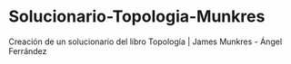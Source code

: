 # Solucionario-Topologia-Munkres
Creación de un solucionario del libro Topología | James Munkres - Ángel Ferrández
